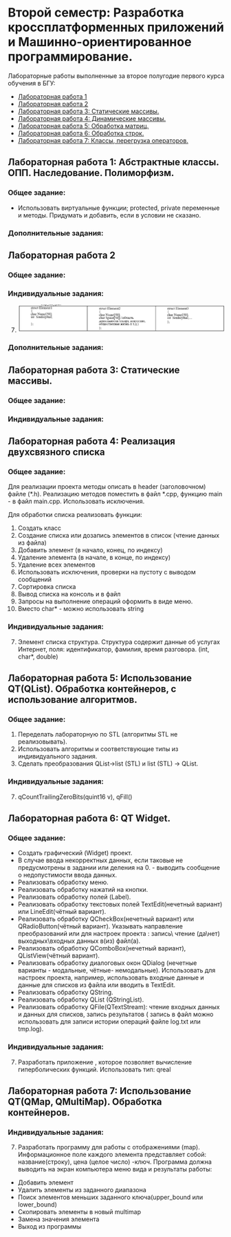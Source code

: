 # Второй семестр: Разработка кроссплатформенных приложений и Машинно-ориентированное программирование.
Лабораторные работы выполненные за второе полугодие первого курса обучения в БГУ:
- [Лабораторная  работа 1](#лабораторная-работа-1)
- [Лабораторная  работа 2](#лабораторная-работа-2)
- [Лабораторная работа 3: Статические массивы.](#лабораторная-работа-3-статические-массивы)
- [Лабораторная работа 4: Динамические массивы.](#лабораторная-работа-4-динамические-массивы)
- [Лабораторная работа 5: Обработка матриц.](#лабораторная-работа-5-обработка-матриц)
- [Лабораторная работа 6: Обработка строк.](#лабораторная-работа-6-обработка-строк)
- [Лабораторная работа 7: Классы, перегрузка операторов.](#лабораторная-работа-7-классы-перегрузка-операторов)

## Лабораторная работа 1: Абстрактные классы. ОПП. Наследование. Полиморфизм.

### Общее задание:
- Использовать виртуальные функции; protected, private переменные и методы. Придумать и добавить, если в условии не сказано.

### Дополнительные задания:  


## Лабораторная работа 2

### Общее задание:


### Индивидуальные задания:
7. ![Laboratornaya%2002%20Korol%20Denis/Laboratornaya%2002-row.png](https://github.com/den1s-k0/Semester-2/blob/8ec186053190c4b28ebe578a6d574fc46383fdde/%D0%A0%D0%9A%D0%9F%D0%9F(%D0%A0%D0%B0%D0%B7%D1%80%D0%B0%D0%B1%D0%BE%D1%82%D0%BA%D0%B0%20%D0%BA%D1%80%D0%BE%D1%81%D1%81%D0%BF%D0%BB%D0%B0%D1%82%D1%84%D0%BE%D1%80%D0%BC%D0%B5%D0%BD%D0%BD%D1%8B%D1%85%20%D0%BF%D1%80%D0%B8%D0%BB%D0%BE%D0%B6%D0%B5%D0%BD%D0%B8%D0%B9)/Laboratornaya%20RKPP%2002-7%20Korol%20Denis/Laboratornaya%20RKPP%2002-7%20Korol%20Denis.png)

### Дополнительные задания:


## Лабораторная работа 3: Статические массивы.

### Общее задание:


### Индивидуальные задания:


## Лабораторная работа 4: Реализация двухсвязного  списка

### Общее задание:
Для реализации проекта  методы описать в header (заголовочном) файле (*.h). Реализацию методов поместить в файл *.cpp, функцию main - в файл main.cpp. Использовать исключения.

Для обработки списка реализовать функции:
1. Создать класс
2. Создание списка или дозапись элементов в список (чтение данных из файла)
3. Добавить элемент (в начало, конец, по индексу)
4. Удаление  элемента (в начале, в конце, по индексу)
5. Удаление всех элементов
6. Использовать исключения, проверки на пустоту с выводом сообщений
7. Сортировка списка
8. Вывод списка на консоль и в файл
9. Запросы на выполнение операций оформить в виде меню.
10. Вместо char* -  можно использовать string

### Индивидуальные задания:
7. Элемент списка структура. Структура содержит данные об услугах Интернет, поля:  идентификатор, фамилия, время разговора. (int, char*, double)

## Лабораторная работа 5: Использование QT(QList). Обработка контейнеров, с использование алгоритмов.

### Общее задание:
1. Переделать  лабораторную по STL (алгоритмы  STL  не реализовывать). 
2. Использовать алгоритмы и соответствующие типы из индивидуального задания.
3. Сделать преобразования QList->list (STL) и list (STL) -> QList.

### Индивидуальные задания:
7. qCountTrailingZeroBits(quint16 v), qFill()

## Лабораторная работа 6: QT Widget.

### Общее задание:
- Создать графический (Widget) проект.
- В случае ввода некорректных данных, если таковые не предусмотрены в задании или деления на 0. - выводить сообщение о недопустимости ввода данных.
- Реализовать обработку меню.
- Реализовать обработку нажатий на кнопки.
- Реализовать обработку  полей (Label).
- Реализовать обработку текстовых полей TextEdit(нечетный вариант)  или LineEdit(чётный вариант).
- Реализовать обработку QСheckBox(нечетный вариант) или QRadioButton(чётный вариант). Указывать направление преобразований или для настроек проекта : запись\ чтение (да\нет) выходных\входных данных в(из) файл(а).
- Реализовать обработку QComboBox(нечетный вариант), QListView(чётный вариант).
- Реализовать обработку диалоговых окон QDialog (нечетные варианты - модальные, чётные- немодальные). Использовать для настроек проекта, например, использовать входные данные и данные для списков из файла или вводить в TextEdit.
- Реализовать обработку QString.
- Реализовать обработку QList (QStringList).
- Реализовать обработку QFile(QTextStream): чтение входных данных и данных для списков, запись результатов ( запись в файл  можно использовать для записи истории операций файле log.txt или  tmp.log).

### Индивидуальные задания:
7.   Разработать приложение ,  которое позволяет  вычисление  гиперболических  функций. Использовать тип: qreal

## Лабораторная работа 7: Использование QT(QMap, QMultiMap). Обработка контейнеров.
### Индивидуальные задания:
7. Разработать программу для работы с отображениями (map). Информационное поле каждого элемента представляет собой: название(строку), цена (целое  число) -ключ.  Программа должна выводить на экран компьютера меню вида и результаты работы:  
- Добавить  элемент
- Удалить элементы из заданного диапазона
- Поиск элементов меньших заданного ключа(upper_bound или lower_bound)
-  Скопировать элементы в новый multimap
- Замена значения элемента
- Выход из программы



